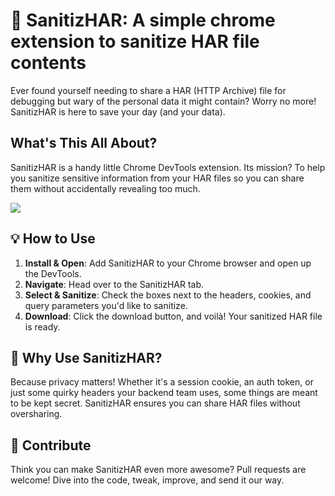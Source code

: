 # 🔐 SanitizHAR: A simple chrome extension to sanitize HAR file contents

Ever found yourself needing to share a HAR (HTTP Archive) file for debugging but wary of the personal data it might contain? Worry no more! SanitizHAR is here to save your day (and your data).

## What's This All About?

SanitizHAR is a handy little Chrome DevTools extension. Its mission? To help you sanitize sensitive information from your HAR files so you can share them without accidentally revealing too much.

![](https://github.com/shayonj/sanitizhar/blob/main/internal/preview.jpg?raw=true)

## 💡 How to Use

1. **Install & Open**: Add SanitizHAR to your Chrome browser and open up the DevTools.
2. **Navigate**: Head over to the SanitizHAR tab.
3. **Select & Sanitize**: Check the boxes next to the headers, cookies, and query parameters you'd like to sanitize.
4. **Download**: Click the download button, and voilà! Your sanitized HAR file is ready.

## 🤔 Why Use SanitizHAR?

Because privacy matters! Whether it's a session cookie, an auth token, or just some quirky headers your backend team uses, some things are meant to be kept secret. SanitizHAR ensures you can share HAR files without oversharing.

## 🌟 Contribute

Think you can make SanitizHAR even more awesome? Pull requests are welcome! Dive into the code, tweak, improve, and send it our way.
